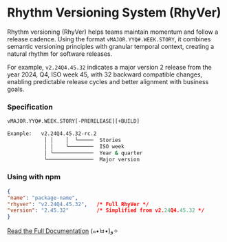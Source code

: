 # Rhythm Versioning System (RhyVer)

Rhythm versioning (RhyVer) helps teams maintain momentum and follow a release cadence. Using the format `vMAJOR.YYQ#.WEEK.STORY`, it combines semantic versioning principles with granular temporal context, creating a natural rhythm for software releases. 

For example, `v2.24Q4.45.32` indicates a major version 2 release from the year 2024, Q4, ISO week 45, with 32 backward compatible changes, enabling predictable release cycles and better alignment with business goals.


### Specification
```bash
vMAJOR.YYQ#.WEEK.STORY[-PRERELEASE][+BUILD]

Example:   v2.24Q4.45.32-rc.2
            │ │    │  └─────  Stories
            │ │    └────────  ISO week
            │ └─────────────  Year & quarter
            └───────────────  Major version
```

### Using with npm
```json
{
"name": "package-name",
"rhyver": "v2.24Q4.45.32",   /* Full RhyVer */
"version": "2.45.32"         /* Simplified from v2.24Q4.45.32 */
}
```

[Read the Full Documentation](https://rhyver.com/) (๑•̀ㅂ•́)و✧